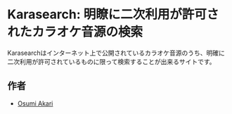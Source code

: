 # Karasearch: 明瞭に二次利用が許可されたカラオケ音源の検索

Karasearchはインターネット上で公開されているカラオケ音源のうち、明確に二次利用が許可されているものに限って検索することが出来るサイトです。

## 作者
* [Osumi Akari](https://github.com/oageo)